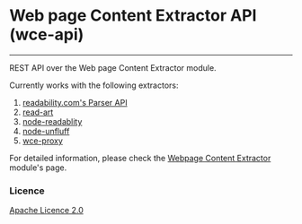# Web page Content Extractor API (wce-api)
---

REST API over the Web page Content Extractor module.

Currently works with the following extractors:

1. [readability.com's Parser API](https://www.npmjs.com/package/readability-api)
2. [read-art](https://www.npmjs.com/package/read-art)
3. [node-readablity](https://github.com/arrix/node-readability)
4. [node-unfluff](https://github.com/ageitgey/node-unfluff)
5. [wce-proxy](https://github.com/mxr576/webpage-content-extractor#wce-proxy)

For detailed information, please check the [Webpage Content Extractor](https://github.com/mxr576/webpage-content-extractor) module's page.

### Licence
[Apache Licence 2.0](https://tldrlegal.com/license/apache-license-2.0-%28apache-2.0%29)
